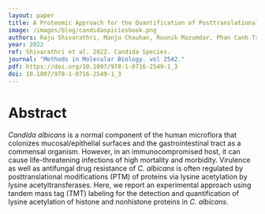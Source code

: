```yaml
---
layout: paper
title: A Proteomic Approach for the Quantification of Posttranslational Protein Lysine Acetylation in Candida albicans
image: /images/blog/candidaspiciesbook.png
authors: Raju Shivarathri, Manju Chauhan, Rounik Mazumdar, Phan Canh Trinh, Wolfgang Reiter, Markus Hartl, Karl Kuchler & Neeraj Chauhan  
year: 2022
ref: Shivarathri et al. 2022. Candida Species.
journal: "Methods in Molecular Biology. vol 2542."
pdf: https://doi.org/10.1007/978-1-0716-2549-1_3
doi: 10.1007/978-1-0716-2549-1_3
---
```


# Abstract

*Candida albicans* is a normal component of the human microflora that colonizes mucosal/epithelial surfaces and the gastrointestinal tract as a commensal organism. However, in an immunocompromised host, it can cause life-threatening infections of high mortality and morbidity. Virulence as well as antifungal drug resistance of *C. albicans* is often regulated by posttranslational modifications (PTM) of proteins via lysine acetylation by lysine acetyltransferases. Here, we report an experimental approach using tandem mass tag (TMT) labeling for the detection and quantification of lysine acetylation of histone and nonhistone proteins in *C. albicans*.
